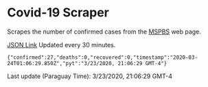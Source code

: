 # Covid-19 Scraper

Scrapes the number of confirmed cases from the [MSPBS](https://www.mspbs.gov.py/covid-19.php) web page.

[JSON Link](https://jmayalag.github.io/covid19-scrape/cases.json)
Updated every 30 minutes.
```
{"confirmed":27,"deaths":0,"recovered":0,"timestamp":"2020-03-24T01:06:29.850Z","pyt":"3/23/2020, 21:06:29 GMT-4"}
```
Last update (Paraguay Time): 3/23/2020, 21:06:29 GMT-4